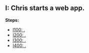 ## I: Chris starts a web app.

**Steps:**

- [I100: .](100)
- [I200: .](200)
- [I300: .](300)
- [I400: .](400)

